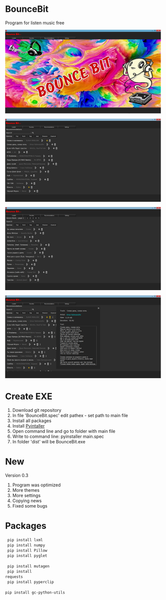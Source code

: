 # BounceBit
Program for listen music free

![alt text](Screenshots/BounceBit.png "BounceBit")

![alt text](Screenshots/BounceBit_screen2.png "Recommendations")

![alt text](Screenshots/BounceBit_screen3.png "Genre")

![alt text](Screenshots/BounceBit_screen4.png "Song Info")

# Create EXE
1. Download git repository
2. In file 'BounceBit.spec' edit pathex - set path to main file
3. Install all packages
4. Install <a href="https://pypi.org/project/pyinstaller/">Pyintaller</a>
5. Open command line and go to folder with main file
6. Write to command line: pyinstaller main.spec
7. In folder 'dist' will be BounceBit.exe

# New
   Version 0.3
1. Program was optimized
2. More themes
3. More settings
4. Copying news
5. Fixed some bugs

# Packages
<code> pip install lxml </code> <br>
<code> pip install numpy </code> <br>
<code> pip install Pillow </code> <br>
<code> pip install pyglet </code> <br>
<code> pip install mutagen </code> <br>
<code> pip install requests </code> <br>
<code> pip install pyperclip </code> <br>
<code> pip install gc-python-utils </code>
